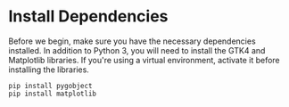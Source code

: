 # Install Dependencies

Before we begin, make sure you have the necessary dependencies installed. In addition to Python 3, you will need to install the GTK4 and Matplotlib libraries. If you're using a virtual environment, activate it before installing the libraries.

```
pip install pygobject
pip install matplotlib
```
